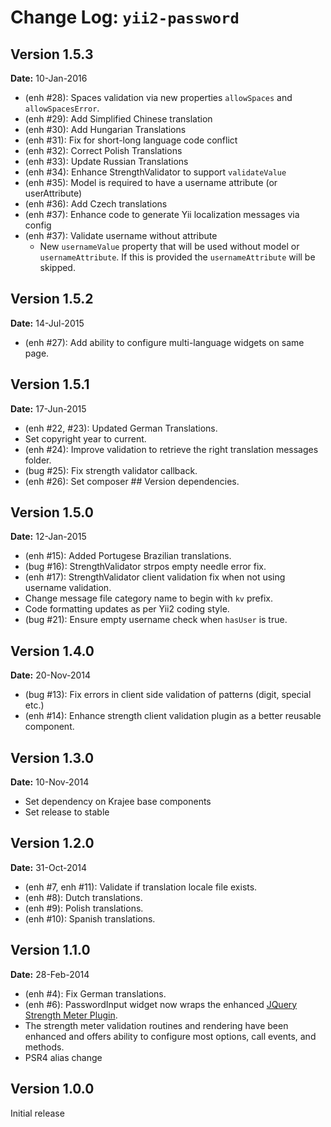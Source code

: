 Change Log: `yii2-password`
===========================

## Version 1.5.3

**Date:** 10-Jan-2016

- (enh #28): Spaces validation via new properties `allowSpaces` and `allowSpacesError`. 
- (enh #29): Add Simplified Chinese translation
- (enh #30): Add Hungarian Translations
- (enh #31): Fix for short-long language code conflict
- (enh #32): Correct Polish Translations 
- (enh #33): Update Russian Translations
- (enh #34): Enhance StrengthValidator to support `validateValue`
- (enh #35): Model is required to have a username attribute (or userAttribute)
- (enh #36): Add Czech translations
- (enh #37): Enhance code to generate Yii localization messages via config
- (enh #37): Validate username without attribute
    - New `usernameValue` property that will be used without model or `usernameAttribute`. If this is provided the `usernameAttribute` will be skipped.

## Version 1.5.2

**Date:** 14-Jul-2015

- (enh #27): Add ability to configure multi-language widgets on same page.

## Version 1.5.1

**Date:** 17-Jun-2015

- (enh #22, #23): Updated German Translations.
- Set copyright year to current.
- (enh #24): Improve validation to retrieve the right translation messages folder.
- (bug #25): Fix strength validator callback.
- (enh #26): Set composer ## Version dependencies.

## Version 1.5.0

**Date:** 12-Jan-2015

- (enh #15): Added Portugese Brazilian translations.
- (bug #16): StrengthValidator strpos empty needle error fix.
- (enh #17): StrengthValidator client validation fix when not using username validation.
- Change message file category name to begin with `kv` prefix.
- Code formatting updates as per Yii2 coding style.
- (bug #21): Ensure empty username check when `hasUser` is true.

## Version 1.4.0

**Date:** 20-Nov-2014

- (bug #13): Fix errors in client side validation of patterns (digit, special etc.)
- (enh #14): Enhance strength client validation plugin as a better reusable component.

## Version 1.3.0

**Date:** 10-Nov-2014

- Set dependency on Krajee base components
- Set release to stable


## Version 1.2.0

**Date:** 31-Oct-2014

- (enh #7, enh #11): Validate if translation locale file exists.
- (enh #8): Dutch translations.
- (enh #9): Polish translations.
- (enh #10): Spanish translations.

## Version 1.1.0

**Date:** 28-Feb-2014

- (enh #4): Fix German translations.
- (enh #6): PasswordInput widget now wraps the enhanced [JQuery Strength Meter Plugin](http://github.com/kartik-v/strength-meter). 
- The strength meter validation routines and rendering have been enhanced and offers ability to configure most options, call events, and methods.
- PSR4 alias change

## Version 1.0.0

Initial release